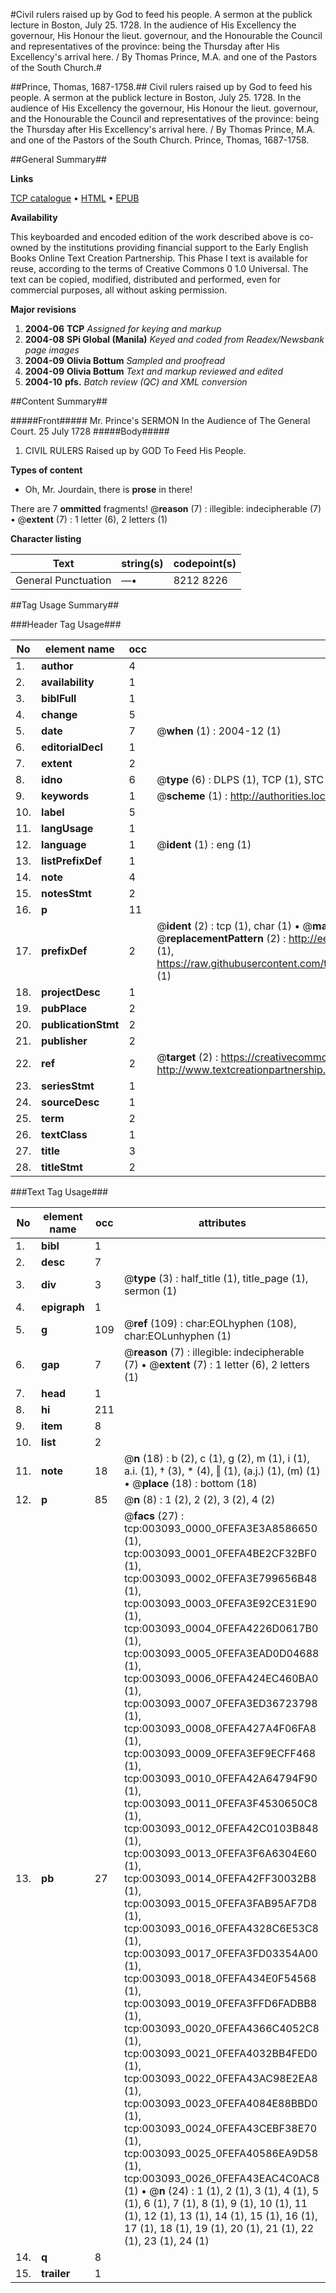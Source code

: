 #Civil rulers raised up by God to feed his people. A sermon at the publick lecture in Boston, July 25. 1728. In the audience of His Excellency the governour, His Honour the lieut. governour, and the Honourable the Council and representatives of the province: being the Thursday after His Excellency's arrival here. / By Thomas Prince, M.A. and one of the Pastors of the South Church.#

##Prince, Thomas, 1687-1758.##
Civil rulers raised up by God to feed his people. A sermon at the publick lecture in Boston, July 25. 1728. In the audience of His Excellency the governour, His Honour the lieut. governour, and the Honourable the Council and representatives of the province: being the Thursday after His Excellency's arrival here. / By Thomas Prince, M.A. and one of the Pastors of the South Church.
Prince, Thomas, 1687-1758.

##General Summary##

**Links**

[TCP catalogue](http://www.ota.ox.ac.uk/tcp/)  • 
[HTML](http://tei.it.ox.ac.uk/tcp/Texts-HTML/free/N02/N02609.html)  • 
[EPUB](http://tei.it.ox.ac.uk/tcp/Texts-EPUB/free/N02/N02609.epub)

**Availability**

This keyboarded and encoded edition of the
	       work described above is co-owned by the institutions
	       providing financial support to the Early English Books
	       Online Text Creation Partnership. This Phase I text is
	       available for reuse, according to the terms of Creative
	       Commons 0 1.0 Universal. The text can be copied,
	       modified, distributed and performed, even for
	       commercial purposes, all without asking permission.

**Major revisions**

1. __2004-06__ __TCP__ *Assigned for keying and markup*
1. __2004-08__ __SPi Global (Manila)__ *Keyed and coded from Readex/Newsbank page images*
1. __2004-09__ __Olivia Bottum__ *Sampled and proofread*
1. __2004-09__ __Olivia Bottum__ *Text and markup reviewed and edited*
1. __2004-10__ __pfs.__ *Batch review (QC) and XML conversion*

##Content Summary##

#####Front#####
Mr. Prince's SERMON In the Audience of The General Court. 25 July 1728
#####Body#####

1. CIVIL RULERS Raised up by GOD To Feed His People.

**Types of content**

  * Oh, Mr. Jourdain, there is **prose** in there!

There are 7 **ommitted** fragments! 
 @__reason__ (7) : illegible: indecipherable (7)  •  @__extent__ (7) : 1 letter (6), 2 letters (1)

**Character listing**


|Text|string(s)|codepoint(s)|
|---|---|---|
|General Punctuation|—•|8212 8226|

##Tag Usage Summary##

###Header Tag Usage###

|No|element name|occ|attributes|
|---|---|---|---|
|1.|__author__|4||
|2.|__availability__|1||
|3.|__biblFull__|1||
|4.|__change__|5||
|5.|__date__|7| @__when__ (1) : 2004-12 (1)|
|6.|__editorialDecl__|1||
|7.|__extent__|2||
|8.|__idno__|6| @__type__ (6) : DLPS (1), TCP (1), STC (1), NOTIS (1), IMAGE-SET (1), EVANS-CITATION (1)|
|9.|__keywords__|1| @__scheme__ (1) : http://authorities.loc.gov/ (1)|
|10.|__label__|5||
|11.|__langUsage__|1||
|12.|__language__|1| @__ident__ (1) : eng (1)|
|13.|__listPrefixDef__|1||
|14.|__note__|4||
|15.|__notesStmt__|2||
|16.|__p__|11||
|17.|__prefixDef__|2| @__ident__ (2) : tcp (1), char (1)  •  @__matchPattern__ (2) : ([0-9\-]+):([0-9IVX]+) (1), (.+) (1)  •  @__replacementPattern__ (2) : http://eebo.chadwyck.com/downloadtiff?vid=$1&page=$2 (1), https://raw.githubusercontent.com/textcreationpartnership/Texts/master/tcpchars.xml#$1 (1)|
|18.|__projectDesc__|1||
|19.|__pubPlace__|2||
|20.|__publicationStmt__|2||
|21.|__publisher__|2||
|22.|__ref__|2| @__target__ (2) : https://creativecommons.org/publicdomain/zero/1.0/ (1), http://www.textcreationpartnership.org/docs/. (1)|
|23.|__seriesStmt__|1||
|24.|__sourceDesc__|1||
|25.|__term__|2||
|26.|__textClass__|1||
|27.|__title__|3||
|28.|__titleStmt__|2||


###Text Tag Usage###

|No|element name|occ|attributes|
|---|---|---|---|
|1.|__bibl__|1||
|2.|__desc__|7||
|3.|__div__|3| @__type__ (3) : half_title (1), title_page (1), sermon (1)|
|4.|__epigraph__|1||
|5.|__g__|109| @__ref__ (109) : char:EOLhyphen (108), char:EOLunhyphen (1)|
|6.|__gap__|7| @__reason__ (7) : illegible: indecipherable (7)  •  @__extent__ (7) : 1 letter (6), 2 letters (1)|
|7.|__head__|1||
|8.|__hi__|211||
|9.|__item__|8||
|10.|__list__|2||
|11.|__note__|18| @__n__ (18) : b (2), c (1), g (2), m (1), i (1), a.i. (1), † (3), * (4), ‖ (1), (a.j.) (1), (m) (1)  •  @__place__ (18) : bottom (18)|
|12.|__p__|85| @__n__ (8) : 1 (2), 2 (2), 3 (2), 4 (2)|
|13.|__pb__|27| @__facs__ (27) : tcp:003093_0000_0FEFA3E3A8586650 (1), tcp:003093_0001_0FEFA4BE2CF32BF0 (1), tcp:003093_0002_0FEFA3E799656B48 (1), tcp:003093_0003_0FEFA3E92CE31E90 (1), tcp:003093_0004_0FEFA4226D0617B0 (1), tcp:003093_0005_0FEFA3EAD0D04688 (1), tcp:003093_0006_0FEFA424EC460BA0 (1), tcp:003093_0007_0FEFA3ED36723798 (1), tcp:003093_0008_0FEFA427A4F06FA8 (1), tcp:003093_0009_0FEFA3EF9ECFF468 (1), tcp:003093_0010_0FEFA42A64794F90 (1), tcp:003093_0011_0FEFA3F4530650C8 (1), tcp:003093_0012_0FEFA42C0103B848 (1), tcp:003093_0013_0FEFA3F6A6304E60 (1), tcp:003093_0014_0FEFA42FF30032B8 (1), tcp:003093_0015_0FEFA3FAB95AF7D8 (1), tcp:003093_0016_0FEFA4328C6E53C8 (1), tcp:003093_0017_0FEFA3FD03354A00 (1), tcp:003093_0018_0FEFA434E0F54568 (1), tcp:003093_0019_0FEFA3FFD6FADBB8 (1), tcp:003093_0020_0FEFA4366C4052C8 (1), tcp:003093_0021_0FEFA4032BB4FED0 (1), tcp:003093_0022_0FEFA43AC98E2EA8 (1), tcp:003093_0023_0FEFA4084E88BBD0 (1), tcp:003093_0024_0FEFA43CEBF38E70 (1), tcp:003093_0025_0FEFA40586EA9D58 (1), tcp:003093_0026_0FEFA43EAC4C0AC8 (1)  •  @__n__ (24) : 1 (1), 2 (1), 3 (1), 4 (1), 5 (1), 6 (1), 7 (1), 8 (1), 9 (1), 10 (1), 11 (1), 12 (1), 13 (1), 14 (1), 15 (1), 16 (1), 17 (1), 18 (1), 19 (1), 20 (1), 21 (1), 22 (1), 23 (1), 24 (1)|
|14.|__q__|8||
|15.|__trailer__|1||
